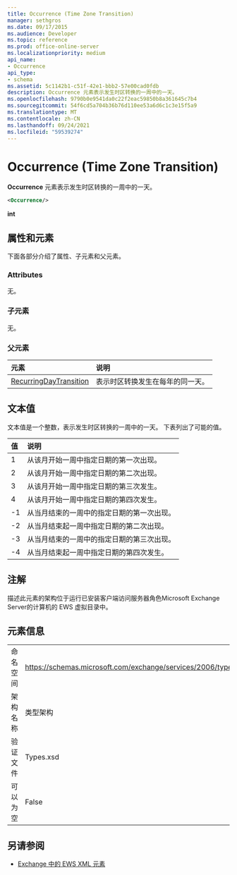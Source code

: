 ```yaml
---
title: Occurrence (Time Zone Transition)
manager: sethgros
ms.date: 09/17/2015
ms.audience: Developer
ms.topic: reference
ms.prod: office-online-server
ms.localizationpriority: medium
api_name:
- Occurrence
api_type:
- schema
ms.assetid: 5c1142b1-c51f-42e1-bbb2-57e00cad0fdb
description: Occurrence 元素表示发生时区转换的一周中的一天。
ms.openlocfilehash: 9790b0e9541da0c22f2eac59850b8a361645c7b4
ms.sourcegitcommit: 54f6cd5a704b36b76d110ee53a6d6c1c3e15f5a9
ms.translationtype: MT
ms.contentlocale: zh-CN
ms.lasthandoff: 09/24/2021
ms.locfileid: "59539274"
---
```

# <a name="occurrence-time-zone-transition"></a>Occurrence (Time Zone Transition)

**Occurrence** 元素表示发生时区转换的一周中的一天。 
  
```xml
<Occurrence/>
```

**int**

## <a name="attributes-and-elements"></a>属性和元素

下面各部分介绍了属性、子元素和父元素。
  
### <a name="attributes"></a>Attributes

无。
  
### <a name="child-elements"></a>子元素

无。
  
### <a name="parent-elements"></a>父元素

|**元素**|**说明**|
|:-----|:-----|
|[RecurringDayTransition](recurringdaytransition.md) <br/> |表示时区转换发生在每年的同一天。  <br/> |
   
## <a name="text-value"></a>文本值

文本值是一个整数，表示发生时区转换的一周中的一天。 下表列出了可能的值。
  
|**值**|**说明**|
|:-----|:-----|
|1  <br/> |从该月开始一周中指定日期的第一次出现。  <br/> |
|2  <br/> |从该月开始一周中指定日期的第二次出现。  <br/> |
|3  <br/> |从该月开始一周中指定日期的第三次发生。  <br/> |
|4   <br/> |从该月开始一周中指定日期的第四次发生。  <br/> |
|-1  <br/> |从当月结束的一周中的指定日期的第一次出现。  <br/> |
|-2  <br/> |从当月结束起一周中指定日期的第二次出现。  <br/> |
|-3  <br/> |从当月结束的一周中的指定日期的第三次出现。  <br/> |
|-4  <br/> |从当月结束起一周中指定日期的第四次发生。  <br/> |
   
## <a name="remarks"></a>注解

描述此元素的架构位于运行已安装客户端访问服务器角色Microsoft Exchange Server的计算机的 EWS 虚拟目录中。
  
## <a name="element-information"></a>元素信息

|||
|:-----|:-----|
|命名空间  <br/> |https://schemas.microsoft.com/exchange/services/2006/types  <br/> |
|架构名称  <br/> |类型架构  <br/> |
|验证文件  <br/> |Types.xsd  <br/> |
|可以为空  <br/> |False  <br/> |
   
## <a name="see-also"></a>另请参阅

- [Exchange 中的 EWS XML 元素](ews-xml-elements-in-exchange.md)

